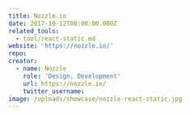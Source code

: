 ```yaml
---
title: Nozzle.io
date: 2017-10-12T00:00:00.000Z
related_tools:
  - tool/react-static.md
website: 'https://nozzle.io/'
repo:
creator:
  - name: Nozzle
    role: 'Design, Development'
    url: https://nozzle.io/
    twitter_username:
image: /uploads/showcase/nozzle-react-static.jpg
---
```

